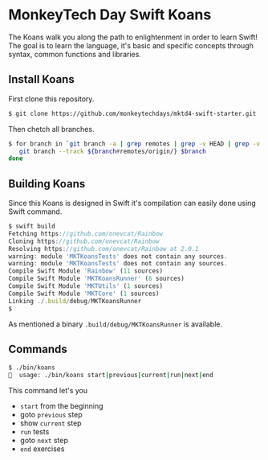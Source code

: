 # MonkeyTech Day Swift Koans

The Koans walk you along the path to enlightenment in order to learn Swift! The goal is to learn the language,
it's basic and specific concepts through syntax, common functions and libraries.

## Install Koans

First clone this repository.

```sh
$ git clone https://github.com/monkeytechdays/mktd4-swift-starter.git 
```

Then chetch all branches.

```sh
$ for branch in `git branch -a | grep remotes | grep -v HEAD | grep -v master `; do
   git branch --track ${branch#remotes/origin/} $branch
done
```

## Building Koans

Since this Koans is designed in Swift it's compilation can easily done using Swift
command.

```js
$ swift build
Fetching https://github.com/onevcat/Rainbow
Cloning https://github.com/onevcat/Rainbow
Resolving https://github.com/onevcat/Rainbow at 2.0.1
warning: module 'MKTKoansTests' does not contain any sources.
warning: module 'MKTKoansTests' does not contain any sources.
Compile Swift Module 'Rainbow' (11 sources)
Compile Swift Module 'MKTKoansRunner' (6 sources)
Compile Swift Module 'MKTUtils' (1 sources)
Compile Swift Module 'MKTCore' (1 sources)
Linking ./.build/debug/MKTKoansRunner
$ 
```

As mentioned a binary `.build/debug/MKTKoansRunner` is available.

## Commands

 ```sh
$ ./bin/koans
 🍺  usage: ./bin/koans start|previous|current|run|next|end
 ```

This command let's you
- `start` from the beginning
- goto `previous` step
- show `current` step
- `run` tests
- goto `next` step
- `end` exercises



